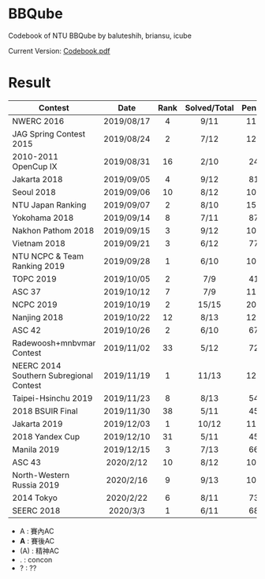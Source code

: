 # BBQube
Codebook of NTU BBQube by baluteshih, briansu, icube

Current Version: [Codebook.pdf](https://github.com/brianbbsu/BBQube/blob/codebook/codebook.pdf)

# Result

| Contest                   | Date          | Rank | Solved/Total | Penalty |   |   |   |   |   |   |   |   |   |   |   |   |   |
| --------------------------|:-------------:|:----:|:------------:|:--------:|:-:|:-:|:-:|:-:|:-:|:-:|:-:|:-:|:-:|:-:|:-:|:-:|:-:|
| NWERC 2016                    | 2019/08/17    |  4  | 9/11  | 1118 | A | B | C | **D** | E | F | **G** | H | I | J | K |
| JAG Spring Contest 2015       | 2019/08/24    |  2  | 7/12  | 1251 | A | **B** | . | D | E | F | G | . | **I** | . | K | L |
| 2010-2011 OpenCup IX          | 2019/08/31    |  16 | 2/10  | 248  | . | . | . | . | E | . | . | H | . | **J** |
| Jakarta 2018                  | 2019/09/05    |  4  | 9/12  | 816  | A | (B) | C | D | (E) | F | G | H | I | J | K | L |
| Seoul 2018                    | 2019/09/06    |  10 | 8/12  | 1042 | A | B | **C** | D | E | F | **G** | . | . | J | K | L |
| NTU Japan Ranking             | 2019/09/07    |  2  | 8/10  | 1502 | A | B | C | D | E | F | G | . | I | . |
| Yokohama 2018                 | 2019/09/14    |  8  | 7/11  | 878  | A | B | C | D | **E** | . | G | . | **I** | J | K |
| Nakhon Pathom 2018            | 2019/09/15    |  3  | 9/12  | 1070 | A | **B** | C | D | E | **F** | G | H | . | J | K | L |
| Vietnam 2018                  | 2019/09/21    |  3  | 6/12  | 770  | **A** | **B** | C | D | . | **F** | **G** | H | I | J | **K** | L |
| NTU NCPC & Team Ranking 2019  | 2019/09/28    |  1  | 6/10  | 1020 | A | B | **C** | D | **E** | (F) | G | (H) | I | J |
| TOPC 2019                     | 2019/10/05    |  2  | 7/9   | 419  | A | B | C | D | . | F | **G** | H | I |
| ASC 37                        | 2019/10/12    |  7  | 7/9   | 1118 | A | B | . | D | E | F | G | H | . |
| NCPC 2019                     | 2019/10/19    |  2  | 15/15 | 2098 | A | B | C | D | E | F | G | H | I | J | K | L | M~O |
| Nanjing 2018                  | 2019/10/22    |  12 | 8/13  | 1279 | A | B | . | D | . | . | G | . | I | J | K | . | M |
| ASC 42                        | 2019/10/26    |  2  | 6/10  | 675  | (A) | B | C | D | . | F | G | . | . | J |
| Radewoosh+mnbvmar Contest     | 2019/11/02    |  33 | 5/12  | 724  | A | . | C | . | . | . | . | H | . | J | K | . |
| NEERC 2014 Southern Subregional Contest  | 2019/11/19    | 1 | 11/13 | 1248 | A | B | C | D | E | F | G | **H** | I | J | K | **L** | M |
| Taipei-Hsinchu 2019           | 2019/11/23    |  8  | 8/13  | 548  | A | B | C | D | E | . | . | H | . | J | K | (L) | . |
| 2018 BSUIR Final              | 2019/11/30    |  38 | 5/11  | 452  | A | . | . | D | **E** | F | . | H | I | . | . |
| Jakarta 2019                  | 2019/12/03    |  1  | 10/12 | 1179 | A | B | C | . | E | F | G | H | . | J | K | L |
| 2018 Yandex Cup               | 2019/12/10    |  31 | 5/11  | 457  | A | . | C | . | . | F | . | H | . | . | K |
| Manila 2019                   | 2019/12/15    |  3  | 7/13  | 660  | A | . | . | D | E | . | . | H | I | . | . | L | M |
| ASC 43                        | 2020/2/12     |  10 | 8/12  | 1098 | . | B | **C** | D | . | . | G | H | I | J | K | L |
| North-Western Russia 2019     | 2020/2/16     |  9  | 9/13  | 1051 | A | B | C | . | E | . | . | H | I | J | K | **L** | M |
| 2014 Tokyo                    | 2020/2/22     |  6  | 8/11  | 731  | A | B | C | D | E | F | G | . | I | . | . |
| SEERC 2018                    | 2020/3/3      |  1  | 6/11  | 683  | **A** | B | C | . | E | **F** | G | . | I | . | K |

- A : 賽內AC
- **A** : 賽後AC
- (A) : 精神AC
- . : concon
- ? : ??

